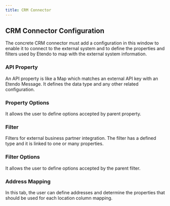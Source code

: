 ```yaml
---
title: CRM Connector
---
```


## **CRM Connector Configuration**

The concrete CRM connector must add a configuration in this window to enable it to connect to the external system and to define the properties and filters used by Etendo to map with the external system information.

### **API Property**

An API property is like a Map which matches an external API key with an Etendo Message. It defines the data type and any other related configuration.

### **Property Options**

It allows the user to define options accepted by parent property.

### **Filter**

Filters for external business partner integration. The filter has a defined type and it is linked to one or many properties.

### **Filter Options**

It allows the user to define options accepted by the parent filter.

### **Address Mapping**

In this tab, the user can define addresses and determine the properties that should be used for each location column mapping.
